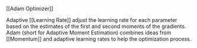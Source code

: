  [[Adam Optimizer]]

Adaptive [[Learning Rate]] adjust the learning rate for each parameter based on the estimates of the first and second moments of the gradients. Adam (short for Adaptive Moment Estimation) combines ideas from [[Momentum]] and adaptive learning rates to help the optimization process.